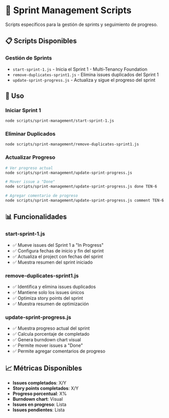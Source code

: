 # 🏃 Sprint Management Scripts

Scripts específicos para la gestión de sprints y seguimiento de progreso.

## 📋 Scripts Disponibles

### **Gestión de Sprints**
- `start-sprint-1.js` - Inicia el Sprint 1 - Multi-Tenancy Foundation
- `remove-duplicates-sprint1.js` - Elimina issues duplicados del Sprint 1
- `update-sprint-progress.js` - Actualiza y sigue el progreso del sprint

## 🚀 Uso

### **Iniciar Sprint 1**
```bash
node scripts/sprint-management/start-sprint-1.js
```

### **Eliminar Duplicados**
```bash
node scripts/sprint-management/remove-duplicates-sprint1.js
```

### **Actualizar Progreso**
```bash
# Ver progreso actual
node scripts/sprint-management/update-sprint-progress.js

# Mover issue a "Done"
node scripts/sprint-management/update-sprint-progress.js done TEN-6

# Agregar comentario de progreso
node scripts/sprint-management/update-sprint-progress.js comment TEN-6 "Progreso actualizado"
```

## 📊 Funcionalidades

### **start-sprint-1.js**
- ✅ Mueve issues del Sprint 1 a "In Progress"
- ✅ Configura fechas de inicio y fin del sprint
- ✅ Actualiza el project con fechas del sprint
- ✅ Muestra resumen del sprint iniciado

### **remove-duplicates-sprint1.js**
- ✅ Identifica y elimina issues duplicados
- ✅ Mantiene solo los issues únicos
- ✅ Optimiza story points del sprint
- ✅ Muestra resumen de optimización

### **update-sprint-progress.js**
- ✅ Muestra progreso actual del sprint
- ✅ Calcula porcentaje de completado
- ✅ Genera burndown chart visual
- ✅ Permite mover issues a "Done"
- ✅ Permite agregar comentarios de progreso

## 📈 Métricas Disponibles

- **Issues completados**: X/Y
- **Story points completados**: X/Y
- **Progreso porcentual**: X%
- **Burndown chart**: Visual
- **Issues en progreso**: Lista
- **Issues pendientes**: Lista
